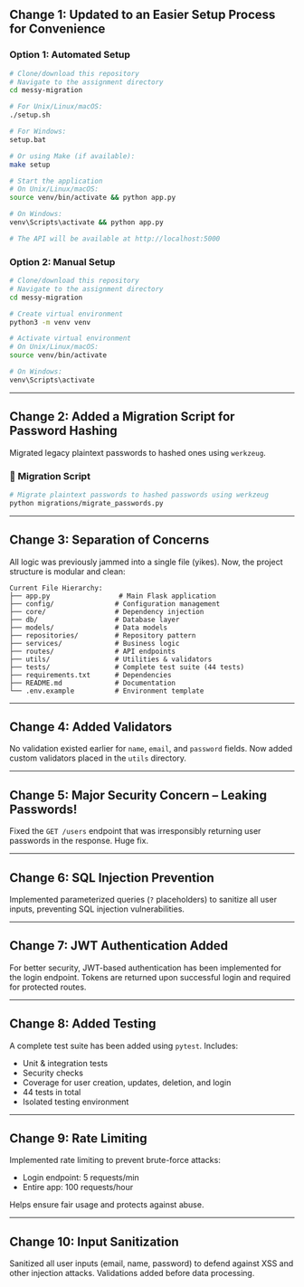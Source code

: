 ##  Change 1: Updated to an Easier Setup Process for Convenience

###  Option 1: Automated Setup

```bash
# Clone/download this repository
# Navigate to the assignment directory
cd messy-migration

# For Unix/Linux/macOS:
./setup.sh

# For Windows:
setup.bat

# Or using Make (if available):
make setup

# Start the application
# On Unix/Linux/macOS:
source venv/bin/activate && python app.py

# On Windows:
venv\Scripts\activate && python app.py

# The API will be available at http://localhost:5000
```

###  Option 2: Manual Setup

```bash
# Clone/download this repository
# Navigate to the assignment directory
cd messy-migration

# Create virtual environment
python3 -m venv venv

# Activate virtual environment
# On Unix/Linux/macOS:
source venv/bin/activate

# On Windows:
venv\Scripts\activate
```

---

##  Change 2: Added a Migration Script for Password Hashing

Migrated legacy plaintext passwords to hashed ones using `werkzeug`.

### 🧪 Migration Script

```bash
# Migrate plaintext passwords to hashed passwords using werkzeug
python migrations/migrate_passwords.py
```

---

##  Change 3: Separation of Concerns

All logic was previously jammed into a single file (yikes). Now, the project structure is modular and clean:

```
Current File Hierarchy:
├── app.py                 # Main Flask application
├── config/               # Configuration management
├── core/                 # Dependency injection
├── db/                   # Database layer
├── models/               # Data models  
├── repositories/         # Repository pattern
├── services/             # Business logic
├── routes/               # API endpoints
├── utils/                # Utilities & validators
├── tests/                # Complete test suite (44 tests)
├── requirements.txt      # Dependencies
├── README.md             # Documentation
└── .env.example          # Environment template
```

---

##  Change 4: Added Validators

No validation existed earlier for `name`, `email`, and `password` fields. Now added custom validators placed in the `utils` directory.

---

##  Change 5: Major Security Concern – Leaking Passwords!

Fixed the `GET /users` endpoint that was irresponsibly returning user passwords in the response. Huge fix.

---

##  Change 6: SQL Injection Prevention

Implemented parameterized queries (`?` placeholders) to sanitize all user inputs, preventing SQL injection vulnerabilities.

---

##  Change 7: JWT Authentication Added

For better security, JWT-based authentication has been implemented for the login endpoint. Tokens are returned upon successful login and required for protected routes.

---

##  Change 8: Added Testing

A complete test suite has been added using `pytest`. Includes:

- Unit & integration tests  
- Security checks  
- Coverage for user creation, updates, deletion, and login  
- 44 tests in total  
- Isolated testing environment

---

##  Change 9: Rate Limiting

Implemented rate limiting to prevent brute-force attacks:

- Login endpoint: 5 requests/min  
- Entire app: 100 requests/hour

Helps ensure fair usage and protects against abuse.

---

##  Change 10: Input Sanitization

Sanitized all user inputs (email, name, password) to defend against XSS and other injection attacks. Validations added before data processing.